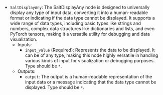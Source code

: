 - `SaltDisplayAny`: The SaltDisplayAny node is designed to universally display any type of input data, converting it into a human-readable format or indicating if the data type cannot be displayed. It supports a wide range of data types, including basic types like strings and numbers, complex data structures like dictionaries and lists, and even PyTorch tensors, making it a versatile utility for debugging and data visualization.
    - Inputs:
        - `input_value` (Required): Represents the data to be displayed. It can be of any type, making this node highly versatile in handling various kinds of input for visualization or debugging purposes. Type should be `*`.
    - Outputs:
        - `output`: The output is a human-readable representation of the input data or a message indicating that the data type cannot be displayed. Type should be `*`.

